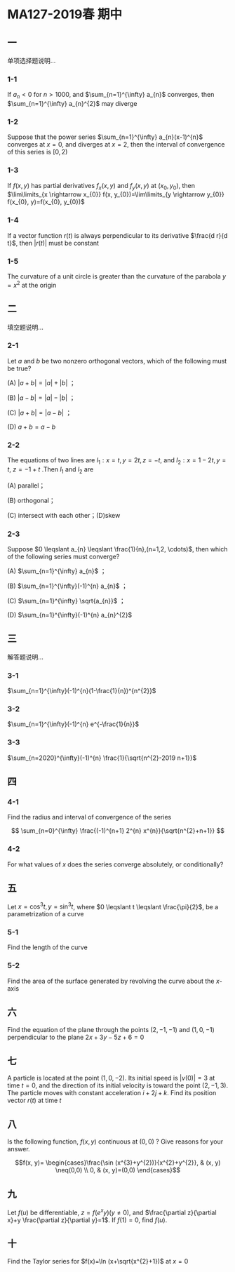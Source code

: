 # MA127-2019春 期中

## 一
单项选择题说明...

### 1-1

If $a_{n}<0$ for $n>1000$, and $\sum_{n=1}^{\infty} a_{n}$ converges, then $\sum_{n=1}^{\infty} a_{n}^{2}$ may diverge

### 1-2

Suppose that the power series $\sum_{n=1}^{\infty} a_{n}(x-1)^{n}$ converges at $x=0$, and diverges at $x=2$,  then the interval of convergence of this series is $[0,2)$

### 1-3

If $f(x, y)$ has partial derivatives $f_{x}(x, y)$ and $f_{y}(x, y)$ at $(x_{0}, y_{0})$, then $\lim\limits_{x \rightarrow x_{0}} f(x, y_{0})=\lim\limits_{y \rightarrow y_{0}} f(x_{0}, y)=f(x_{0}, y_{0})$

### 1-4

If a vector function $r(t)$ is always perpendicular to its derivative $\frac{d r}{d t}$, then $|r(t)|$ must be constant

### 1-5

The curvature of a unit circle is greater than the curvature of the parabola $y=x^{2}$ at the origin

## 二
填空题说明...

### 2-1

Let $a$ and $b$ be two nonzero orthogonal vectors, which of the following must be true?

(A) $|a+b|=|a|+|b|$ ；

(B) $|a-b|=|a|-|b|$ ；

(C) $|a+b|=|a-b|$ ；

(D) $a+b=a-b$

### 2-2

The equations of two lines are $l_{1}: x=t, y=2 t, z=-t$, and $l_{2}: x=1-2 t, y=t$,  $z=-1+t$ .Then $l_{1}$ and $l_{2}$ are

(A) parallel；

(B) orthogonal；

(C) intersect with each other；(D)skew

### 2-3

Suppose $0 \leqslant a_{n} \leqslant \frac{1}{n},(n=1,2, \cdots)$, then which of the following series must converge?

(A) $\sum_{n=1}^{\infty} a_{n}$ ；

(B) $\sum_{n=1}^{\infty}(-1)^{n} a_{n}$ ；

(C) $\sum_{n=1}^{\infty} \sqrt{a_{n}}$ ；

(D) $\sum_{n=1}^{\infty}(-1)^{n} a_{n}^{2}$

## 三
解答题说明...

### 3-1

$\sum_{n=1}^{\infty}(-1)^{n}(1-\frac{1}{n})^{n^{2}}$

### 3-2

$\sum_{n=1}^{\infty}(-1)^{n} e^{-\frac{1}{n}}$

### 3-3

$\sum_{n=2020}^{\infty}(-1)^{n} \frac{1}{\sqrt{n^{2}-2019 n+1}}$

## 四

### 4-1

Find the radius and interval of convergence of the series

$$
\sum_{n=0}^{\infty} \frac{(-1)^{n+1} 2^{n} x^{n}}{\sqrt{n^{2}+n+1}}
$$

### 4-2

For what values of $x$ does the series converge absolutely, or conditionally?

## 五

Let $x=\cos ^{3} t, y=\sin ^{3} t$, where $0 \leqslant t \leqslant \frac{\pi}{2}$, be a parametrization of a curve

### 5-1

Find the length of the curve

### 5-2

Find the area of the surface generated by revolving the curve about the $x$-axis

## 六

Find the equation of the plane through the points $(2,-1,-1)$ and $(1,0,-1)$ perpendicular to the plane $2 x+3 y-5 z+6=0$

## 七

A particle is located at the point $(1,0,-2)$. Its initial speed is $|v(0)|=3$ at time $t=0$, and the direction of its initial velocity is toward the point $(2,-1,3)$. The particle moves with constant acceleration $i+2 j+k$. Find its position vector $r(t)$ at time $t$

## 八

Is the following function, $f(x, y)$ continuous at $(0,0)$ ? Give reasons for your answer.

$$f(x, y)= \begin{cases}\frac{\sin (x^{3}+y^{2})}{x^{2}+y^{2}}, & (x, y) \neq(0,0) \\ 0, & (x, y)=(0,0) \end{cases}$$

## 九

Let $f(u)$ be differentiable, $z=f(e^{x} y)(y \neq 0)$, and $\frac{\partial z}{\partial x}+y \frac{\partial z}{\partial y}=1$. If $f(1)=0$, find $f(u)$.

## 十

Find the Taylor series for $f(x)=\ln (x+\sqrt{x^{2}+1})$ at $x=0$

